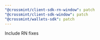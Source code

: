 ```yaml
---
"@crossmint/client-sdk-rn-window": patch
"@crossmint/client-sdk-window": patch
"@crossmint/wallets-sdk": patch
---
```


Include RN fixes
